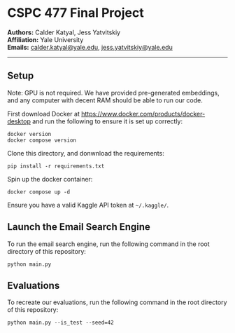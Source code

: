 # CSPC 477 Final Project

**Authors:** Calder Katyal, Jess Yatvitskiy  
**Affiliation:** Yale University  
**Emails:** calder.katyal@yale.edu, jess.yatvitskiy@yale.edu

---

## Setup

Note: GPU is not required. We have provided pre-generated embeddings, and any computer with decent RAM should be able to run our code.

First download Docker at https://www.docker.com/products/docker-desktop and run the following to ensure it is set up correctly:

```
docker version
docker compose version
```

Clone this directory, and donwnload the requirements:

```
pip install -r requirements.txt
```

Spin up the docker container: 

```
docker compose up -d
```

Ensure you have a valid Kaggle API token at `~/.kaggle/`.

## Launch the Email Search Engine

To run the email search engine, run the following command in the root directory of this repository:

```
python main.py
```

## Evaluations

To recreate our evaluations, run the following command in the root directory of this repository:

```
python main.py --is_test --seed=42
```
